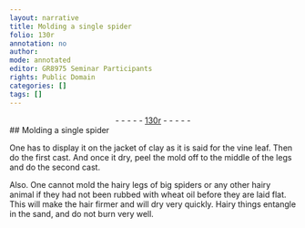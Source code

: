 ```yaml
---
layout: narrative
title: Molding a single spider
folio: 130r
annotation: no
author:
mode: annotated
editor: GR8975 Seminar Participants
rights: Public Domain
categories: []
tags: []
---
```


 <div class="folio" align="center">- - - - - <a href="http://gallica.bnf.fr/ark:/12148/btv1b10500001g/f265.item.r=" target="_blank">130r</a> - - - - - </div> 
##  Molding a single spider 

 
 One has to display it on the jacket of clay as it is said for the vine leaf. Then do the first cast. And once it dry, peel the mold off to the middle of the legs and do the second cast. 
  
 Also. One cannot mold the hairy legs of big spiders or any other hairy animal if they had not been rubbed with wheat oil before they are laid flat. This will make the hair firmer and will dry very quickly. Hairy things entangle in the sand, and do not burn very well. 
 